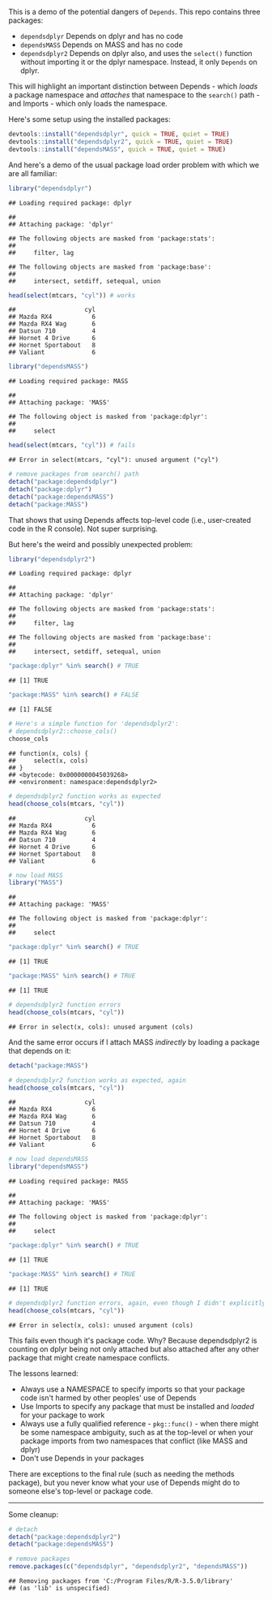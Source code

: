 This is a demo of the potential dangers of `Depends`. This repo contains three packages:

 - `dependsdplyr` Depends on dplyr and has no code
 - `dependsMASS` Depends on MASS and has no code
 - `dependsdplyr2` Depends on dplyr also, and uses the `select()` function without importing it or the dplyr namespace. Instead, it only `Depends` on dplyr.

This will highlight an important distinction between Depends - which *loads* a package namespace and *attaches* that namespace to the `search()` path - and Imports - which only loads the namespace.


Here's some setup using the installed packages:


```r
devtools::install("dependsdplyr", quick = TRUE, quiet = TRUE)
devtools::install("dependsdplyr2", quick = TRUE, quiet = TRUE)
devtools::install("dependsMASS", quick = TRUE, quiet = TRUE)
```

And here's a demo of the usual package load order problem with which we are all familiar:


```r
library("dependsdplyr")
```

```
## Loading required package: dplyr
```

```
## 
## Attaching package: 'dplyr'
```

```
## The following objects are masked from 'package:stats':
## 
##     filter, lag
```

```
## The following objects are masked from 'package:base':
## 
##     intersect, setdiff, setequal, union
```

```r
head(select(mtcars, "cyl")) # works
```

```
##                   cyl
## Mazda RX4           6
## Mazda RX4 Wag       6
## Datsun 710          4
## Hornet 4 Drive      6
## Hornet Sportabout   8
## Valiant             6
```

```r
library("dependsMASS")
```

```
## Loading required package: MASS
```

```
## 
## Attaching package: 'MASS'
```

```
## The following object is masked from 'package:dplyr':
## 
##     select
```

```r
head(select(mtcars, "cyl")) # fails
```

```
## Error in select(mtcars, "cyl"): unused argument ("cyl")
```

```r
# remove packages from search() path
detach("package:dependsdplyr")
detach("package:dplyr")
detach("package:dependsMASS")
detach("package:MASS")
```

That shows that using Depends affects top-level code (i.e., user-created code in the R console). Not super surprising.

But here's the weird and possibly unexpected problem:


```r
library("dependsdplyr2")
```

```
## Loading required package: dplyr
```

```
## 
## Attaching package: 'dplyr'
```

```
## The following objects are masked from 'package:stats':
## 
##     filter, lag
```

```
## The following objects are masked from 'package:base':
## 
##     intersect, setdiff, setequal, union
```

```r
"package:dplyr" %in% search() # TRUE
```

```
## [1] TRUE
```

```r
"package:MASS" %in% search() # FALSE
```

```
## [1] FALSE
```

```r
# Here's a simple function for 'dependsdplyr2':
# dependsdplyr2::choose_cols() 
choose_cols
```

```
## function(x, cols) {
##     select(x, cols)
## }
## <bytecode: 0x0000000045039268>
## <environment: namespace:dependsdplyr2>
```

```r
# dependsdplyr2 function works as expected
head(choose_cols(mtcars, "cyl"))
```

```
##                   cyl
## Mazda RX4           6
## Mazda RX4 Wag       6
## Datsun 710          4
## Hornet 4 Drive      6
## Hornet Sportabout   8
## Valiant             6
```

```r
# now load MASS
library("MASS")
```

```
## 
## Attaching package: 'MASS'
```

```
## The following object is masked from 'package:dplyr':
## 
##     select
```

```r
"package:dplyr" %in% search() # TRUE
```

```
## [1] TRUE
```

```r
"package:MASS" %in% search() # TRUE
```

```
## [1] TRUE
```

```r
# dependsdplyr2 function errors
head(choose_cols(mtcars, "cyl"))
```

```
## Error in select(x, cols): unused argument (cols)
```

And the same error occurs if I attach MASS *indirectly* by loading a package that depends on it:


```r
detach("package:MASS")

# dependsdplyr2 function works as expected, again
head(choose_cols(mtcars, "cyl"))
```

```
##                   cyl
## Mazda RX4           6
## Mazda RX4 Wag       6
## Datsun 710          4
## Hornet 4 Drive      6
## Hornet Sportabout   8
## Valiant             6
```

```r
# now load dependsMASS
library("dependsMASS")
```

```
## Loading required package: MASS
```

```
## 
## Attaching package: 'MASS'
```

```
## The following object is masked from 'package:dplyr':
## 
##     select
```

```r
"package:dplyr" %in% search() # TRUE
```

```
## [1] TRUE
```

```r
"package:MASS" %in% search() # TRUE
```

```
## [1] TRUE
```

```r
# dependsdplyr2 function errors, again, even though I didn't explicitly attach MASS
head(choose_cols(mtcars, "cyl"))
```

```
## Error in select(x, cols): unused argument (cols)
```


This fails even though it's package code. Why? Because dependsdplyr2 is counting on dplyr being not only attached but also attached after any other package that might create namespace conflicts.

The lessons learned:

 - Always use a NAMESPACE to specify imports so that your package code isn't harmed by other peoples' use of Depends
 - Use Imports to specify any package that must be installed and *loaded* for your package to work
 - Always use a fully qualified reference - `pkg::func()` - when there might be some namespace ambiguity, such as at the top-level or when your package imports from two namespaces that conflict (like MASS and dplyr)
 - Don't use Depends in your packages

There are exceptions to the final rule (such as needing the methods package), but you never know what your use of Depends might do to someone else's top-level or package code.


---

Some cleanup:


```r
# detach
detach("package:dependsdplyr2")
detach("package:dependsMASS")

# remove packages
remove.packages(c("dependsdplyr", "dependsdplyr2", "dependsMASS"))
```

```
## Removing packages from 'C:/Program Files/R/R-3.5.0/library'
## (as 'lib' is unspecified)
```
